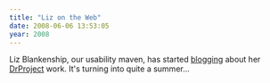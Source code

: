 ```yaml
---
title: "Liz on the Web"
date: 2008-06-06 13:53:05
year: 2008
---
```

Liz Blankenship, our usability maven, has started <a href="http://www.lizblankenship.com/drproject/blog/">blogging</a> about her <a href="http://www.drproject.org">DrProject</a> work. It's turning into quite a summer...
